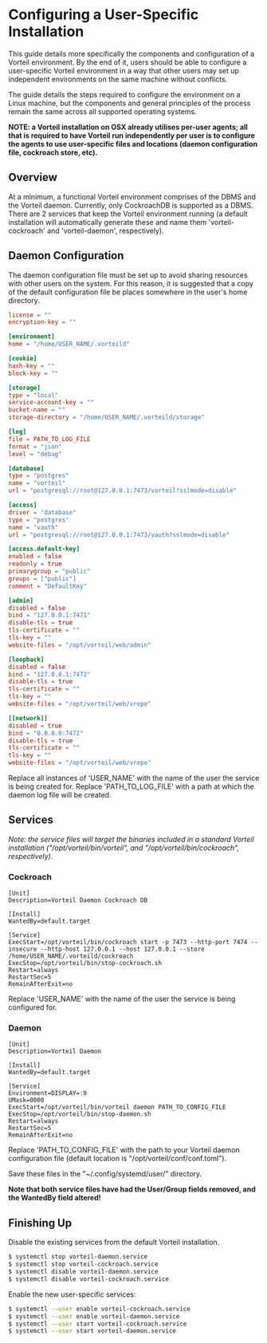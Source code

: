 # Configuring a User-Specific Installation
This guide details more specifically the components and configuration of a Vorteil environment. By the end of it, users should be able to configure a user-specific Vorteil environment in a way that other users may set up independent environments on the same machine without conflicts.

The guide details the steps required to configure the environment on a Linux machine, but the components and general principles of the process remain the same across all supported operating systems.

**NOTE: a Vorteil installation on OSX already utilises per-user agents; all that is required to have Vorteil run independently per user is to configure the agents to use user-specific files and locations (daemon configuration file, cockroach store, etc).**

## Overview
At a minimum, a functional Vorteil environment comprises of the DBMS and the Vorteil daemon. Currently, only CockroachDB is supported as a DBMS. There are 2 services that keep the Vorteil environment running (a default installation will automatically generate these and name them 'vorteil-cockroach' and 'vorteil-daemon', respectively).

## Daemon Configuration
The daemon configuration file must be set up to avoid sharing resources with other users on the system. For this reason, it is suggested that a copy of the default configuration file be places somewhere in the user's home directory.

```toml
license = ""
encryption-key = ""

[environment]
home = "/home/USER_NAME/.vorteild"

[cookie]
hash-key = ""
block-key = ""

[storage]
type = "local"
service-account-key = ""
bucket-name = ""
storage-directory = "/home/USER_NAME/.vorteild/storage"

[log]
file = PATH_TO_LOG_FILE
format = "json"
level = "debug"

[database]
type = "postgres"
name = "vorteil"
url = "postgresql://root@127.0.0.1:7473/vorteil?sslmode=disable"

[access]
driver = "database"
type = "postgres"
name = "vauth"
url = "postgresql://root@127.0.0.1:7473/vauth?sslmode=disable"

[access.default-key]
enabled = false
readonly = true
primarygroup = "public"
groups = ["public"]
comment = "DefaultKey"

[admin]
disabled = false
bind = "127.0.0.1:7471"
disable-tls = true
tls-certificate = ""
tls-key = ""
website-files = "/opt/vorteil/web/admin"

[loopback]
disabled = false
bind = "127.0.0.1:7472"
disable-tls = true
tls-certificate = ""
tls-key = ""
website-files = "/opt/vorteil/web/vrepo"

[[network]]
disabled = true
bind = "0.0.0.0:7472"
disable-tls = true
tls-certificate = ""
tls-key = ""
website-files = "/opt/vorteil/web/vrepo"

```
Replace all instances of 'USER_NAME' with the name of the user the service is being created for. Replace 'PATH_TO_LOG_FILE' with a path at which the daemon log file will be created.

## Services
*Note: the service files will target the binaries included in a standard Vorteil installation ("/opt/vorteil/bin/vorteil", and "/opt/vorteil/bin/cockroach", respectively).*

### Cockroach

```systemd
[Unit]
Description=Vorteil Daemon Cockroach DB

[Install]
WantedBy=default.target

[Service]
ExecStart=/opt/vorteil/bin/cockroach start -p 7473 --http-port 7474 --insecure --http-host 127.0.0.1 --host 127.0.0.1 --store /home/USER_NAME/.vorteild/cockroach
ExecStop=/opt/vorteil/bin/stop-cockroach.sh
Restart=always
RestartSec=5
RemainAfterExit=no
```

Replace 'USER_NAME' with the name of the user the service is being configured for.

### Daemon
```systemd
[Unit]
Description=Vorteil Daemon

[Install]
WantedBy=default.target

[Service]
Environment=DISPLAY=:0
UMask=0000
ExecStart=/opt/vorteil/bin/vorteil daemon PATH_TO_CONFIG_FILE
ExecStop=/opt/vorteil/bin/stop-daemon.sh
Restart=always
RestartSec=5
RemainAfterExit=no
```

Replace 'PATH_TO_CONFIG_FILE' with the path to your Vorteil daemon configuration file (default location is "/opt/vorteil/conf/conf.toml").

Save these files in the "~/.config/systemd/user/" directory.

**Note that both service files have had the User/Group fields removed, and the WantedBy field altered!**

## Finishing Up
Disable the existing services from the default Vorteil installation.
```bash
$ systemctl stop vorteil-daemon.service
$ systemctl stop vorteil-cockroach.service
$ systemctl disable vorteil-daemon.service
$ systemctl disable vorteil-cockroach.service
```

Enable the new user-specific services:
```bash
$ systemctl --user enable vorteil-cockroach.service
$ systemctl --user enable vorteil-daemon.service
$ systemctl --user start vorteil-cockroach.service
$ systemctl --user start vorteil-daemon.service
```